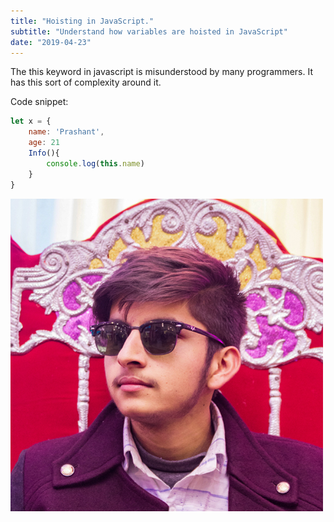 ```yaml
---
title: "Hoisting in JavaScript."
subtitle: "Understand how variables are hoisted in JavaScript"
date: "2019-04-23"
---
```


The this keyword in javascript is misunderstood by many programmers. It has this sort of complexity around it.

Code snippet:

```javascript
let x = {
	name: 'Prashant',
	age: 21
	Info(){
		console.log(this.name)
	}
}

```

![My Picture](myImage.jpg)


